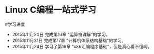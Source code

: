 # Linux C编程一站式学习
#学习进度

* 2015年11月20日 完成第16章 "运算符详解"的学习。  
* 2015年11月21日 完成第17章 "计算机体系结构基础"的学习。
* 2015年11月24日 学习了第18章 "x86汇编程序基础"，但是真心看不懂啊。

